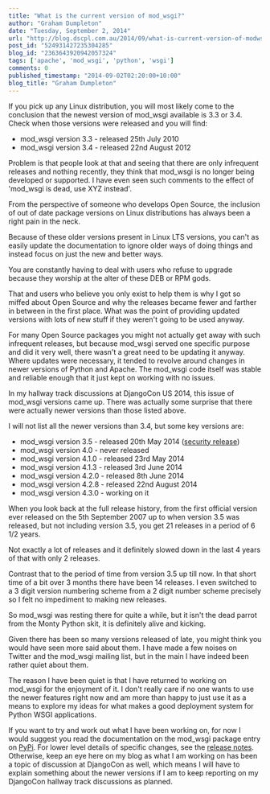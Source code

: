 ```yaml
---
title: "What is the current version of mod_wsgi?"
author: "Graham Dumpleton"
date: "Tuesday, September 2, 2014"
url: "http://blog.dscpl.com.au/2014/09/what-is-current-version-of-modwsgi.html"
post_id: "524931427235304285"
blog_id: "2363643920942057324"
tags: ['apache', 'mod_wsgi', 'python', 'wsgi']
comments: 0
published_timestamp: "2014-09-02T02:20:00+10:00"
blog_title: "Graham Dumpleton"
---
```


If you pick up any Linux distribution, you will most likely come to the conclusion that the newest version of mod\_wsgi available is 3.3 or 3.4. Check when those versions were released and you will find:

  * mod\_wsgi version 3.3 - released 25th July 2010
  * mod\_wsgi version 3.4 - released 22nd August 2012



Problem is that people look at that and seeing that there are only infrequent releases and nothing recently, they think that mod\_wsgi is no longer being developed or supported. I have even seen such comments to the effect of 'mod\_wsgi is dead, use XYZ instead'.

From the perspective of someone who develops Open Source, the inclusion of out of date package versions on Linux distributions has always been a right pain in the neck.

Because of these older versions present in Linux LTS versions, you can't as easily update the documentation to ignore older ways of doing things and instead focus on just the new and better ways.

You are constantly having to deal with users who refuse to upgrade because they worship at the alter of these DEB or RPM gods.

That and users who believe you only exist to help them is why I got so miffed about Open Source and why the releases became fewer and farther in between in the first place. What was the point of providing updated versions with lots of new stuff if they weren't going to be used anyway.

For many Open Source packages you might not actually get away with such infrequent releases, but because mod\_wsgi served one specific purpose and did it very well, there wasn't a great need to be updating it anyway. Where updates were necessary, it tended to revolve around changes in newer versions of Python and Apache. The mod\_wsgi code itself was stable and reliable enough that it just kept on working with no issues.

In my hallway track discussions at DjangoCon US 2014, this issue of mod\_wsgi versions came up. There was actually some surprise that there were actually newer versions than those listed above.

I will not list all the newer versions than 3.4, but some key versions are:

  * mod\_wsgi version 3.5 - released 20th May 2014 \([security release](/posts/2014/05/security-release-for-modwsgi-version-35/)\)
  * mod\_wsgi version 4.0 - never released
  * mod\_wsgi version 4.1.0 - released 23rd May 2014
  * mod\_wsgi version 4.1.3 - released 3rd June 2014
  * mod\_wsgi version 4.2.0 - released 8th June 2014
  * mod\_wsgi version 4.2.8 - released 22nd August 2014
  * mod\_wsgi version 4.3.0 - working on it



When you look back at the full release history, from the first official version ever released on the 5th September 2007 up to when version 3.5 was released, but not including version 3.5, you get 21 releases in a period of 6 1/2 years.

Not exactly a lot of releases and it definitely slowed down in the last 4 years of that with only 2 releases.

Contrast that to the period of time from version 3.5 up till now. In that short time of a bit over 3 months there have been 14 releases. I even switched to a 3 digit version numbering scheme from a 2 digit number scheme precisely so I felt no impediment to making new releases.

So mod\_wsgi was resting there for quite a while, but it isn't the dead parrot from the Monty Python skit, it is definitely alive and kicking.

Given there has been so many versions released of late, you might think you would have seen more said about them. I have made a few noises on Twitter and the mod\_wsgi mailing list, but in the main I have indeed been rather quiet about them.

The reason I have been quiet is that I have returned to working on mod\_wsgi for the enjoyment of it. I don't really care if no one wants to use the newer features right now and am more than happy to just use it as a means to explore my ideas for what makes a good deployment system for Python WSGI applications.

If you want to try and work out what I have been working on, for now I would suggest you read the documentation on the mod\_wsgi package entry on [PyPi](https://pypi.python.org/pypi/mod_wsgi). For lower level details of specific changes, see the [release notes](http://modwsgi.readthedocs.org/en/latest/release-notes/index.html). Otherwise, keep an eye here on my blog as what I am working on has been a topic of discussion at DjangoCon as well, which means I will have to explain something about the newer versions if I am to keep reporting on my DjangoCon hallway track discussions as planned.